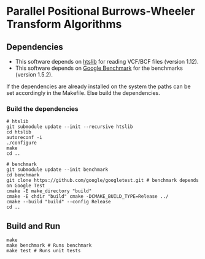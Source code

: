 # Parallel Positional Burrows-Wheeler Transform Algorithms

## Dependencies

- This software depends on [htslib](https://github.com/samtools/htslib) for reading VCF/BCF files (version 1.12).
- This software depends on [Google Benchmark](https://github.com/google/benchmark) for the benchmarks (version 1.5.2).

If the dependencies are already installed on the system the paths can be set accordingly in the Makefile. Else build the dependencies.

### Build the dependencies

```shell
# htslib
git submodule update --init --recursive htslib
cd htslib
autoreconf -i
./configure
make
cd ..

# benchmark
git submodule update --init benchmark
cd benchmark
git clone https://github.com/google/googletest.git # benchmark depends on Google Test
cmake -E make_directory "build"
cmake -E chdir "build" cmake -DCMAKE_BUILD_TYPE=Release ../
cmake --build "build" --config Release
cd ..
```

## Build and Run

```shell
make
make benchmark # Runs benchmark
make test # Runs unit tests
```